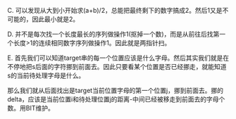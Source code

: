 C. 可以发现从大到小开始求(a+b)/2，总能把最终剩下的数字搞成2。然后1又是不可能的，因此最小就是2。

D. 并不是每次找一个长度最长的序列做操作1(抠掉一个数)，而是从前往后找第一个长度>1的连续相同数字序列做操作1。因此就是两指针扫。

E. 首先我们可以知道target串的每一个位置应该是什么字母。然后其实我们就是在不停地把s后面的字符挪到前面去。因此只要看某个位置是否已经挪走，就能知道s的当前待处理字母是什么。

   那么我们就从后面找出是target当前位置字母的第一个位置j，挪到前面去。挪的delta，应该是当前位置i和待处理位置j的距离-中间已经被移走到前面去的字母个数。用BIT维护。
